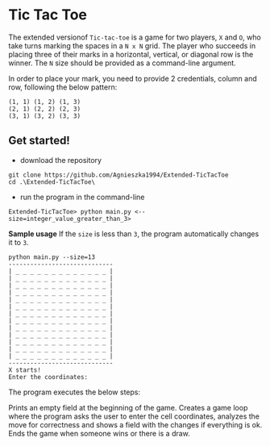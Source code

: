 # Tic Tac Toe
The extended versionof `Tic-tac-toe` is a game for two players, `X` and `O`, who take turns marking the spaces in a `N x N` grid. The player who succeeds in placing three of their marks in a horizontal, vertical, or diagonal row is the winner.
The `N` size should be provided as a command-line argument.

In order to place your mark, you need to provide 2 credentials, column and row, following the below pattern:

```
(1, 1) (1, 2) (1, 3)
(2, 1) (2, 2) (2, 3)
(3, 1) (3, 2) (3, 3)
```
## Get started!
- download the repository
```shell
git clone https://github.com/Agnieszka1994/Extended-TicTacToe
cd .\Extended-TicTacToe\
```
- run the program in the command-line
```
Extended-TicTacToe> python main.py <--size=integer_value_greater_than_3>
```
**Sample usage**
If the `size` is less than `3`, the program automatically changes it to `3`.
```
python main.py --size=13
-----------------------------
| _ _ _ _ _ _ _ _ _ _ _ _ _ |
| _ _ _ _ _ _ _ _ _ _ _ _ _ |
| _ _ _ _ _ _ _ _ _ _ _ _ _ |
| _ _ _ _ _ _ _ _ _ _ _ _ _ |
| _ _ _ _ _ _ _ _ _ _ _ _ _ |
| _ _ _ _ _ _ _ _ _ _ _ _ _ |
| _ _ _ _ _ _ _ _ _ _ _ _ _ |
| _ _ _ _ _ _ _ _ _ _ _ _ _ |
| _ _ _ _ _ _ _ _ _ _ _ _ _ |
| _ _ _ _ _ _ _ _ _ _ _ _ _ |
| _ _ _ _ _ _ _ _ _ _ _ _ _ |
| _ _ _ _ _ _ _ _ _ _ _ _ _ |
| _ _ _ _ _ _ _ _ _ _ _ _ _ |
-----------------------------
X starts!
Enter the coordinates:
```
The program executes the below steps:

Prints an empty field at the beginning of the game.
Creates a game loop where the program asks the user to enter the cell coordinates, analyzes the move for correctness and shows a field with the changes if everything is ok.
Ends the game when someone wins or there is a draw.